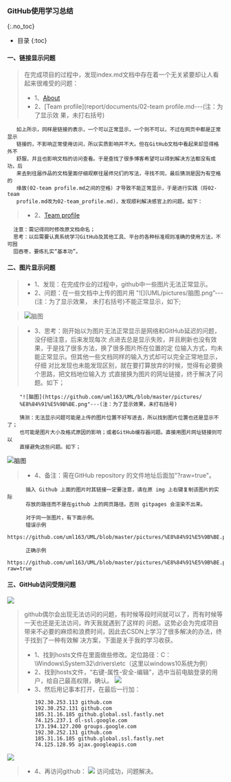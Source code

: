 ### GitHub使用学习总结
{:.no_toc}

* 目录
{:toc}

#### 一、链接显示问题
> 在完成项目的过程中，发现index.md文档中存在着一个无关紧要却让人看起来很难受的问题：
> * 1、[About](report/documents/01-about.md)
> * 2、[Team profile](report/documents/02-team profile.md---(注：为了显示效
       果，未打右括号)

       如上所示，同样是链接的表示，一个可以正常显示，一个则不可以，不过在网页中都是正常显示
       链接的，不影响正常使用访问，所以实质影响并不大。但在GitHub文档中看起来却显得格外不
       舒服，并且也影响文档的访问查看。于是查找了很多博客希望可以得到解决方法都没有成功，后
       来去到往届作品的文档里面仔细观察往届师兄们的写法，寻找不同，最后猜测是因为有空格的
       缘故(02-team profile.md之间的空格）才导致不能正常显示，于是进行实践（将02-team 
       profile.md改为02-team_profile.md)，发现顺利解决感官上的问题。如下：
       
>* 2、[Team profile](report/documents/02-team_profile.md)

      注意：需记得同时修改原文档命名；
      思考：以后需要认真系统学习GitHub及其他工具、平台的各种标准规则准确的使用方法，不可囫
      囵吞枣，要练扎实“基本功”。
      
#### 二、图片显示问题
> * 1、发现：在完成作业的过程中，github中一些图片无法正常显示。
> * 2、问题：在一些文档中上传的图片用 "![](UML/pictures/脑图.png”---(注：为了显示效果，
       未打右括号)不能正常显示，如下;
       
> ![脑图](UML/pictures/脑图.png)

> * 3、思考：刚开始以为图片无法正常显示是网络和GitHub延迟的问题，没仔细注意，后来发现每次
       点进去总是显示失败，并且刷新也没有效果，于是找了很多方法，换了很多图片所在位置的定
       位输入方式，均未能正常显示。但其他一些文档同样的输入方式却可以完全正常地显示，仔细
       对比发现也未能发现区别，就在要打算放弃的时候，觉得有必要换个思路，把文档地位输入方
       式直接换为图片的网址链接，终于解决了问题。如下； 
       
        "![脑图](https://github.com/uml163/UML/blob/master/pictures/
        %E8%84%91%E5%9B%BE.png"---(注：为了显示效果，未打右括号)
       
        猜测：无法显示问题可能是上传的图片位置不好写进去，所以找到图片位置也还是显示不了；
        也可能是图片大小及格式原因的影响；或者GitHub缓存器问题。直接用图片网址链接则可以
        直接避免这些问题。如下；
        
![脑图](https://github.com/uml163/UML/blob/master/pictures/%E8%84%91%E5%9B%BE.png?raw=true)

> * 4、备注：需在GitHub repository 的文件地址后面加"?raw=true"。

          插入 Github 上面的图片时其链接一定要注意，请在原 img 上右键复制该图片的实际
          存放的路径而不是在github 上的网页路径。否则 gitpages 会渲染不出来。

          对于同一张图片，有下面示例。
          错误示例 
          https://github.com/uml163/UML/blob/master/pictures/%E8%84%91%E5%9B%BE.png

          正确示例
          https://github.com/uml163/UML/blob/master/pictures/%E8%84%91%E5%9B%BE.png?raw=true
          
#### 三、GitHub访问受限问题
 ![](?raw=true)
> github偶尔会出现无法访问的问题，有时候等段时间就可以了，而有时候等一天也还是无法访问，昨天我就遇到了这样的
  问题。这势必会为完成项目带来不必要的麻烦和浪费时间，因此去CSDN上学习了很多解决的办法，终于找到了一种有效解
  决方案，下面是关于我的学习收获。
> * 1、找到hosts文件在里面做些修改。定位路径：C：\Windows\System32\drivers\etc（这里以windows10系统为例）
> * 2、找到hosts文件，“右键-属性-安全-编辑”，选中当前电脑登录的用户，给自己最高权限，确认。
  ![](?raw=true)
> * 3、然后用记事本打开，在最后一行加：

             192.30.253.113 github.com
             192.30.252.131 github.com
             185.31.16.185 github.global.ssl.fastly.net
             74.125.237.1 dl-ssl.google.com
             173.194.127.200 groups.google.com
             192.30.252.131 github.com
             185.31.16.185 github.global.ssl.fastly.net
             74.125.128.95 ajax.googleapis.com
             
   ![](?raw=true)
> * 4、再访问github：
  ![](?raw=true)
  访问成功，问题解决。
          
     


